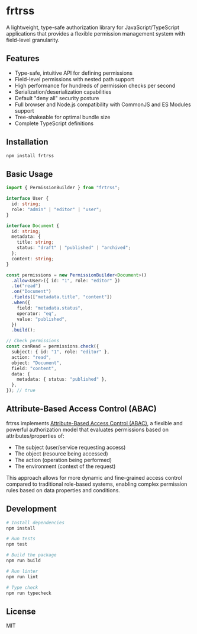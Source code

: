 # frtrss

A lightweight, type-safe authorization library for JavaScript/TypeScript applications that provides a flexible permission management system with field-level granularity.

## Features

- Type-safe, intuitive API for defining permissions
- Field-level permissions with nested path support
- High performance for hundreds of permission checks per second
- Serialization/deserialization capabilities
- Default "deny all" security posture
- Full browser and Node.js compatibility with CommonJS and ES Modules support
- Tree-shakeable for optimal bundle size
- Complete TypeScript definitions

## Installation

```bash
npm install frtrss
```

## Basic Usage

```typescript
import { PermissionBuilder } from "frtrss";

interface User {
  id: string;
  role: "admin" | "editor" | "user";
}

interface Document {
  id: string;
  metadata: {
    title: string;
    status: "draft" | "published" | "archived";
  };
  content: string;
}

const permissions = new PermissionBuilder<Document>()
  .allow<User>({ id: "1", role: "editor" })
  .to("read")
  .on("Document")
  .fields(["metadata.title", "content"])
  .when({
    field: "metadata.status",
    operator: "eq",
    value: "published",
  })
  .build();

// Check permissions
const canRead = permissions.check({
  subject: { id: "1", role: "editor" },
  action: "read",
  object: "Document",
  field: "content",
  data: {
    metadata: { status: "published" },
  },
}); // true
```

## Attribute-Based Access Control (ABAC)

frtrss implements [Attribute-Based Access Control (ABAC)](https://en.wikipedia.org/wiki/Attribute-based_access_control), a flexible and powerful authorization model that evaluates permissions based on attributes/properties of:

- The subject (user/service requesting access)
- The object (resource being accessed)
- The action (operation being performed)
- The environment (context of the request)

This approach allows for more dynamic and fine-grained access control compared to traditional role-based systems, enabling complex permission rules based on data properties and conditions.

## Development

```bash
# Install dependencies
npm install

# Run tests
npm test

# Build the package
npm run build

# Run linter
npm run lint

# Type check
npm run typecheck
```

## License

MIT
